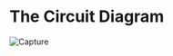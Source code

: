 # The Circuit Diagram
![Capture](https://user-images.githubusercontent.com/112697142/199978369-dad588e1-3c9a-4723-8667-2c644efe7720.PNG)
